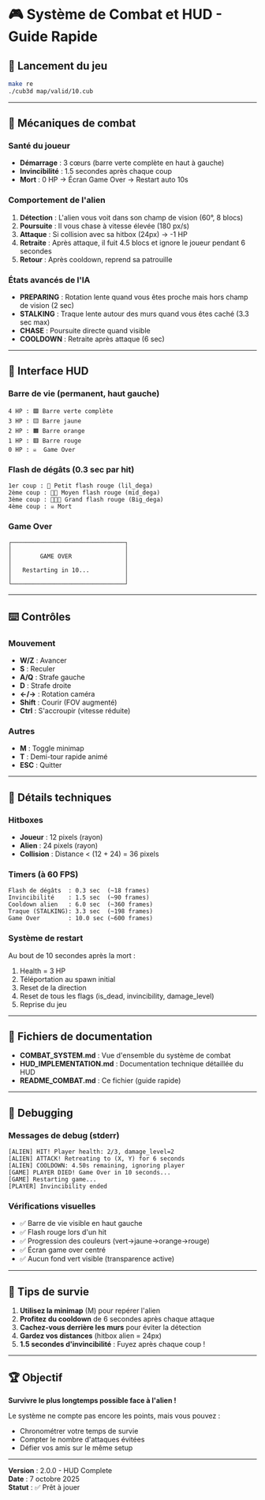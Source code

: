 # 🎮 Système de Combat et HUD - Guide Rapide

## 🚀 Lancement du jeu

```bash
make re
./cub3d map/valid/10.cub
```

---

## 🎯 Mécaniques de combat

### Santé du joueur
- **Démarrage** : 3 cœurs (barre verte complète en haut à gauche)
- **Invincibilité** : 1.5 secondes après chaque coup
- **Mort** : 0 HP → Écran Game Over → Restart auto 10s

### Comportement de l'alien
1. **Détection** : L'alien vous voit dans son champ de vision (60°, 8 blocs)
2. **Poursuite** : Il vous chase à vitesse élevée (180 px/s)
3. **Attaque** : Si collision avec sa hitbox (24px) → -1 HP
4. **Retraite** : Après attaque, il fuit 4.5 blocs et ignore le joueur pendant 6 secondes
5. **Retour** : Après cooldown, reprend sa patrouille

### États avancés de l'IA
- **PREPARING** : Rotation lente quand vous êtes proche mais hors champ de vision (2 sec)
- **STALKING** : Traque lente autour des murs quand vous êtes caché (3.3 sec max)
- **CHASE** : Poursuite directe quand visible
- **COOLDOWN** : Retraite après attaque (6 sec)

---

## 🎨 Interface HUD

### Barre de vie (permanent, haut gauche)
```
4 HP : 🟩 Barre verte complète
3 HP : 🟨 Barre jaune
2 HP : 🟧 Barre orange
1 HP : 🟥 Barre rouge
0 HP : ☠️  Game Over
```

### Flash de dégâts (0.3 sec par hit)
```
1er coup : 🔴 Petit flash rouge (lil_dega)
2ème coup : 🔴🔴 Moyen flash rouge (mid_dega)
3ème coup : 🔴🔴🔴 Grand flash rouge (Big_dega)
4ème coup : ☠️ Mort
```

### Game Over
```
┌────────────────────────────────┐
│                                │
│        GAME OVER               │
│                                │
│   Restarting in 10...          │
│                                │
└────────────────────────────────┘
```

---

## ⌨️ Contrôles

### Mouvement
- **W/Z** : Avancer
- **S** : Reculer
- **A/Q** : Strafe gauche
- **D** : Strafe droite
- **←/→** : Rotation caméra
- **Shift** : Courir (FOV augmenté)
- **Ctrl** : S'accroupir (vitesse réduite)

### Autres
- **M** : Toggle minimap
- **T** : Demi-tour rapide animé
- **ESC** : Quitter

---

## 🔧 Détails techniques

### Hitboxes
- **Joueur** : 12 pixels (rayon)
- **Alien** : 24 pixels (rayon)
- **Collision** : Distance < (12 + 24) = 36 pixels

### Timers (à 60 FPS)
```
Flash de dégâts  : 0.3 sec  (~18 frames)
Invincibilité    : 1.5 sec  (~90 frames)
Cooldown alien   : 6.0 sec  (~360 frames)
Traque (STALKING): 3.3 sec  (~198 frames)
Game Over        : 10.0 sec (~600 frames)
```

### Système de restart
Au bout de 10 secondes après la mort :
1. Health = 3 HP
2. Téléportation au spawn initial
3. Reset de la direction
4. Reset de tous les flags (is_dead, invincibility, damage_level)
5. Reprise du jeu

---

## 📁 Fichiers de documentation

- **COMBAT_SYSTEM.md** : Vue d'ensemble du système de combat
- **HUD_IMPLEMENTATION.md** : Documentation technique détaillée du HUD
- **README_COMBAT.md** : Ce fichier (guide rapide)

---

## 🐛 Debugging

### Messages de debug (stderr)
```
[ALIEN] HIT! Player health: 2/3, damage_level=2
[ALIEN] ATTACK! Retreating to (X, Y) for 6 seconds
[ALIEN] COOLDOWN: 4.50s remaining, ignoring player
[GAME] PLAYER DIED! Game Over in 10 seconds...
[GAME] Restarting game...
[PLAYER] Invincibility ended
```

### Vérifications visuelles
- ✅ Barre de vie visible en haut gauche
- ✅ Flash rouge lors d'un hit
- ✅ Progression des couleurs (vert→jaune→orange→rouge)
- ✅ Écran game over centré
- ✅ Aucun fond vert visible (transparence active)

---

## 🎯 Tips de survie

1. **Utilisez la minimap** (M) pour repérer l'alien
2. **Profitez du cooldown** de 6 secondes après chaque attaque
3. **Cachez-vous derrière les murs** pour éviter la détection
4. **Gardez vos distances** (hitbox alien = 24px)
5. **1.5 secondes d'invincibilité** : Fuyez après chaque coup !

---

## 🏆 Objectif

**Survivre le plus longtemps possible face à l'alien !**

Le système ne compte pas encore les points, mais vous pouvez :
- Chronométrer votre temps de survie
- Compter le nombre d'attaques évitées
- Défier vos amis sur le même setup

---

**Version** : 2.0.0 - HUD Complete  
**Date** : 7 octobre 2025  
**Statut** : ✅ Prêt à jouer
